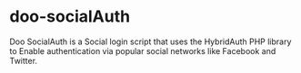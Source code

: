 doo-socialAuth
==============

 Doo SocialAuth is a Social login script that uses the HybridAuth PHP library to Enable authentication via popular social networks like Facebook and Twitter.
